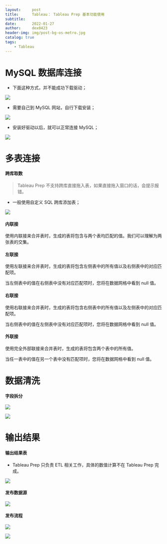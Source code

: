 ```yaml
---
layout:     post  
title:      Tableau： Tableau Prep 基本功能使用
subtitle:   
date:       2022-01-27
author:     dex0423
header-img: img/post-bg-os-metro.jpg
catalog: true
tags:
    - Tableau
---
```





# MySQL 数据库连接

- 下面这种方式，并不能成功下载驱动；

![]({{site.baseurl}}/img-post/tableau-1.png)

- 需要自己到 MySQL 网站，自行下载安装；

![]({{site.baseurl}}/img-post/tableau-2.png)

- 安装好驱动以后，就可以正常连接 MySQL；

![]({{site.baseurl}}/img-post/tableau-3.png)


# 多表连接

#### 跨库取数

>Tableau Prep 不支持跨库直接拖入表，如果直接拖入窗口的话，会提示报错。

- 一般使用自定义 SQL 跨库添加表；

![]({{site.baseurl}}/img-post/tableau-5.png)

#### 内联接

使用内联接来合并表时，生成的表将包含与两个表均匹配的值。我们可以理解为两张表的交集。

#### 左联接

使用左联接来合并表时，生成的表将包含左侧表中的所有值以及右侧表中的对应匹配项。

当左侧表中的值在右侧表中没有对应匹配项时，您将在数据网格中看到 null 值。

#### 右联接

使用右联接来合并表时，生成的表将包含右侧表中的所有值以及左侧表中的对应匹配项。

当右侧表中的值在左侧表中没有对应匹配项时，您将在数据网格中看到 null 值。

#### 外联接

使用完全外部联接来合并表时，生成的表将包含两个表中的所有值。

当任一表中的值在另一个表中没有匹配项时，您将在数据网格中看到 null 值。


# 数据清洗

#### 字段拆分

![]({{site.baseurl}}/img-post/tableau-map-8.png)

![]({{site.baseurl}}/img-post/tableau-map-9.png)


# 输出结果

#### 输出结果表

- Tableau Prep 只负责 ETL 相关工作，具体的数值计算不在 Tableau Prep 完成。

![]({{site.baseurl}}/img-post/tableau-4.png)

#### 发布数据源

![]({{site.baseurl}}/img-post/tableau-map-4.png)


#### 发布流程

![]({{site.baseurl}}/img-post/tableau-map-6.png)

![]({{site.baseurl}}/img-post/tableau-map-7.png)



